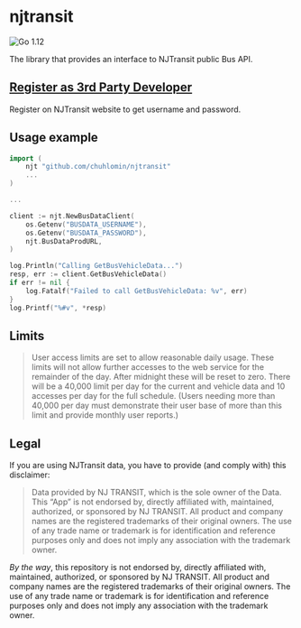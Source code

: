 # njtransit

![Go 1.12](https://img.shields.io/badge/go-1.12-lightgrey)

The library that provides an interface to NJTransit public Bus API.

## [Register as 3rd Party Developer](https://datasource.njtransit.com/SignUp.aspx)

Register on NJTransit website to get username and password.

## Usage example

```go
import (
    njt "github.com/chuhlomin/njtransit"
    ...
)

...

client := njt.NewBusDataClient(
    os.Getenv("BUSDATA_USERNAME"),
    os.Getenv("BUSDATA_PASSWORD"),
    njt.BusDataProdURL,
)

log.Println("Calling GetBusVehicleData...")
resp, err := client.GetBusVehicleData()
if err != nil {
    log.Fatalf("Failed to call GetBusVehicleData: %v", err)
}
log.Printf("%#v", *resp)
```

## Limits

> User access limits are set to allow reasonable daily usage. These limits will not allow further accesses to the web service for the remainder of the day. After midnight these will be reset to zero. There will be a 40,000 limit per day for the current and vehicle data and 10 accesses per day for the full schedule. (Users needing more than 40,000 per day must demonstrate their user base of more than this limit and provide monthly user reports.)

## Legal

If you are using NJTransit data, you have to provide (and comply with) this disclaimer:

> Data provided by NJ TRANSIT, which is the sole owner of the Data. This “App” is not endorsed by, directly affiliated with, maintained, authorized, or sponsored by NJ TRANSIT. All product and company names are the registered trademarks of their original owners. The use of any trade name or trademark is for identification and reference purposes only and does not imply any association with the trademark owner.

*By the way*, this repository is not endorsed by, directly affiliated with, maintained, authorized, or sponsored by NJ TRANSIT. All product and company names are the registered trademarks of their original owners. The use of any trade name or trademark is for identification and reference purposes only and does not imply any association with the trademark owner.
